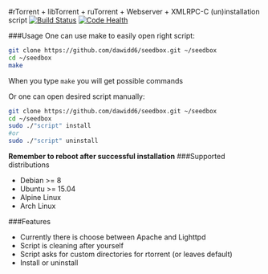 #rTorrent + libTorrent + ruTorrent + Webserver + XMLRPC-C (un)installation script
[![Build Status](https://travis-ci.org/dawidd6/seedbox.svg?branch=master)](https://travis-ci.org/dawidd6/seedbox) [![Code Health](https://landscape.io/github/dawidd6/seedbox/master/landscape.svg?style=flat)](https://landscape.io/github/dawidd6/seedbox/master)

###Usage
One can use make to easily open right script:
```sh
git clone https://github.com/dawidd6/seedbox.git ~/seedbox
cd ~/seedbox
make
```
When you type `make` you will get possible commands


Or one can open desired script manually:
```sh
git clone https://github.com/dawidd6/seedbox.git ~/seedbox
cd ~/seedbox
sudo ./"script" install
#or
sudo ./"script" uninstall
```
**Remember to reboot after successful installation**
###Supported distributions
- Debian >= 8
- Ubuntu >= 15.04
- Alpine Linux
- Arch Linux

###Features
- Currently there is choose between Apache and Lighttpd
- Script is cleaning after yourself
- Script asks for custom directories for rtorrent (or leaves default)
- Install or uninstall
